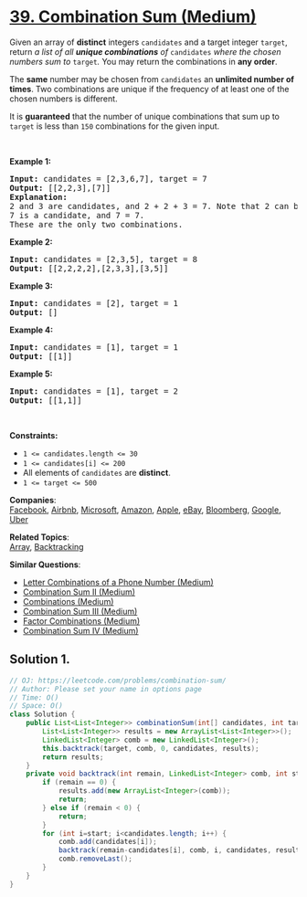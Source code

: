 # [39. Combination Sum (Medium)](https://leetcode.com/problems/combination-sum/)

<p>Given an array of <strong>distinct</strong> integers <code>candidates</code> and a target integer <code>target</code>, return <em>a list of all <strong>unique combinations</strong> of </em><code>candidates</code><em> where the chosen numbers sum to </em><code>target</code><em>.</em> You may return the combinations in <strong>any order</strong>.</p>

<p>The <strong>same</strong> number may be chosen from <code>candidates</code> an <strong>unlimited number of times</strong>. Two combinations are unique if the frequency of at least one of the chosen numbers is different.</p>

<p>It is <strong>guaranteed</strong> that the number of unique combinations that sum up to <code>target</code> is less than <code>150</code> combinations for the given input.</p>

<p>&nbsp;</p>
<p><strong>Example 1:</strong></p>

<pre><strong>Input:</strong> candidates = [2,3,6,7], target = 7
<strong>Output:</strong> [[2,2,3],[7]]
<strong>Explanation:</strong>
2 and 3 are candidates, and 2 + 2 + 3 = 7. Note that 2 can be used multiple times.
7 is a candidate, and 7 = 7.
These are the only two combinations.
</pre>

<p><strong>Example 2:</strong></p>

<pre><strong>Input:</strong> candidates = [2,3,5], target = 8
<strong>Output:</strong> [[2,2,2,2],[2,3,3],[3,5]]
</pre>

<p><strong>Example 3:</strong></p>

<pre><strong>Input:</strong> candidates = [2], target = 1
<strong>Output:</strong> []
</pre>

<p><strong>Example 4:</strong></p>

<pre><strong>Input:</strong> candidates = [1], target = 1
<strong>Output:</strong> [[1]]
</pre>

<p><strong>Example 5:</strong></p>

<pre><strong>Input:</strong> candidates = [1], target = 2
<strong>Output:</strong> [[1,1]]
</pre>

<p>&nbsp;</p>
<p><strong>Constraints:</strong></p>

<ul>
	<li><code>1 &lt;= candidates.length &lt;= 30</code></li>
	<li><code>1 &lt;= candidates[i] &lt;= 200</code></li>
	<li>All elements of <code>candidates</code> are <strong>distinct</strong>.</li>
	<li><code>1 &lt;= target &lt;= 500</code></li>
</ul>

**Companies**:  
[Facebook](https://leetcode.com/company/facebook), [Airbnb](https://leetcode.com/company/airbnb), [Microsoft](https://leetcode.com/company/microsoft), [Amazon](https://leetcode.com/company/amazon), [Apple](https://leetcode.com/company/apple), [eBay](https://leetcode.com/company/ebay), [Bloomberg](https://leetcode.com/company/bloomberg), [Google](https://leetcode.com/company/google), [Uber](https://leetcode.com/company/uber)

**Related Topics**:  
[Array](https://leetcode.com/tag/array/), [Backtracking](https://leetcode.com/tag/backtracking/)

**Similar Questions**:

- [Letter Combinations of a Phone Number (Medium)](https://leetcode.com/problems/letter-combinations-of-a-phone-number/)
- [Combination Sum II (Medium)](https://leetcode.com/problems/combination-sum-ii/)
- [Combinations (Medium)](https://leetcode.com/problems/combinations/)
- [Combination Sum III (Medium)](https://leetcode.com/problems/combination-sum-iii/)
- [Factor Combinations (Medium)](https://leetcode.com/problems/factor-combinations/)
- [Combination Sum IV (Medium)](https://leetcode.com/problems/combination-sum-iv/)

## Solution 1.

```JAVA
// OJ: https://leetcode.com/problems/combination-sum/
// Author: Please set your name in options page
// Time: O()
// Space: O()
class Solution {
    public List<List<Integer>> combinationSum(int[] candidates, int target) {
        List<List<Integer>> results = new ArrayList<List<Integer>>();
        LinkedList<Integer> comb = new LinkedList<Integer>();
        this.backtrack(target, comb, 0, candidates, results);
        return results;
    }
    private void backtrack(int remain, LinkedList<Integer> comb, int start, int[] candidates, List<List<Integer>> results) {
        if (remain == 0) {
            results.add(new ArrayList<Integer>(comb));
            return;
        } else if (remain < 0) {
            return;
        }
        for (int i=start; i<candidates.length; i++) {
            comb.add(candidates[i]);
            backtrack(remain-candidates[i], comb, i, candidates, results);
            comb.removeLast();
        }
    }
}

```
